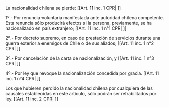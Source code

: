 La nacionalidad chilena se pierde: [[Art. 11 inc. 1 CPR| ]]

1º.- Por renuncia voluntaria manifestada ante autoridad chilena competente. Esta renuncia sólo producirá efectos si la persona, previamente, se ha nacionalizado en país extranjero; [[Art. 11 inc. 1 n°1 CPR| ]]

2º.- Por decreto supremo, en caso de prestación de servicios durante una guerra exterior a enemigos de Chile o de sus aliados; [[Art. 11 inc. 1 n°2 CPR| ]]

3º.- Por cancelación de la carta de nacionalización, y [[Art. 11 inc. 1 n°3 CPR| ]]

4º.- Por ley que revoque la nacionalización concedida por gracia. [[Art. 11 inc. 1 n°4 CPR| ]]

Los que hubieren perdido la nacionalidad chilena por cualquiera de las causales establecidas en este artículo, sólo podrán ser rehabilitados por ley. [[Art. 11 inc. 2 CPR| ]]